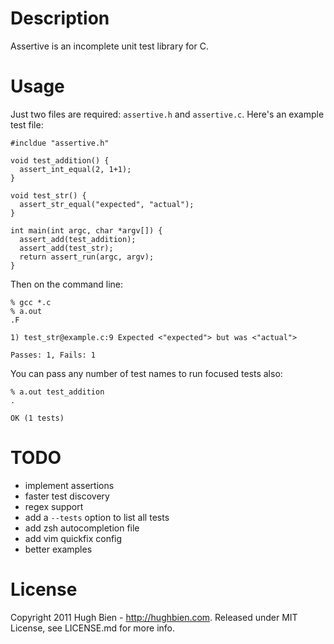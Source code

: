 Description
===========

Assertive is an incomplete unit test library for C.

Usage
=====

Just two files are required: `assertive.h` and `assertive.c`.  Here's an
example test file:

    #incldue "assertive.h"

    void test_addition() {
      assert_int_equal(2, 1+1);
    }

    void test_str() {
      assert_str_equal("expected", "actual");
    }

    int main(int argc, char *argv[]) {
      assert_add(test_addition);
      assert_add(test_str);
      return assert_run(argc, argv);
    }

Then on the command line:

    % gcc *.c
    % a.out
    .F

    1) test_str@example.c:9 Expected <"expected"> but was <"actual">

    Passes: 1, Fails: 1

You can pass any number of test names to run focused tests also:

    % a.out test_addition
    .

    OK (1 tests)

TODO
====

* implement assertions
* faster test discovery
* regex support
* add a `--tests` option to list all tests
* add zsh autocompletion file
* add vim quickfix config
* better examples

License
=======

Copyright 2011 Hugh Bien - http://hughbien.com.
Released under MIT License, see LICENSE.md for more info.
